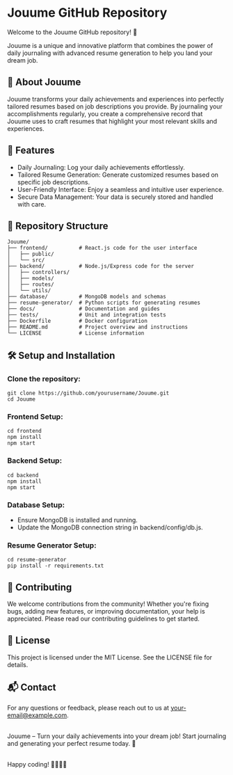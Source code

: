 # Jouume GitHub Repository

Welcome to the Jouume GitHub repository! 🎉

Jouume is a unique and innovative platform that combines the power of daily journaling with advanced resume generation to help you land your dream job.

## 🚀 About Jouume
Jouume transforms your daily achievements and experiences into perfectly tailored resumes based on job descriptions you provide. By journaling your accomplishments regularly, you create a comprehensive record that Jouume uses to craft resumes that highlight your most relevant skills and experiences.

## 🌟 Features
* Daily Journaling: Log your daily achievements effortlessly.  
* Tailored Resume Generation: Generate customized resumes based on specific job descriptions.  
* User-Friendly Interface: Enjoy a seamless and intuitive user experience.  
* Secure Data Management: Your data is securely stored and handled with care.  

## 📁 Repository Structure
```
Jouume/
├── frontend/          # React.js code for the user interface
│   ├── public/
│   └── src/
├── backend/           # Node.js/Express code for the server
│   ├── controllers/
│   ├── models/
│   ├── routes/
│   └── utils/
├── database/          # MongoDB models and schemas
├── resume-generator/  # Python scripts for generating resumes
├── docs/              # Documentation and guides
├── tests/             # Unit and integration tests
├── Dockerfile         # Docker configuration
├── README.md          # Project overview and instructions
└── LICENSE            # License information
```

## 🛠️ Setup and Installation

### Clone the repository:
```
git clone https://github.com/yourusername/Jouume.git
cd Jouume
```

### Frontend Setup:
```
cd frontend
npm install
npm start
```

### Backend Setup:
```
cd backend
npm install
npm start
```

### Database Setup:
* Ensure MongoDB is installed and running.  
* Update the MongoDB connection string in backend/config/db.js.

### Resume Generator Setup:
```
cd resume-generator
pip install -r requirements.txt
```

## 🚧 Contributing
We welcome contributions from the community! Whether you're fixing bugs, adding new features, or improving documentation, your help is appreciated. Please read our contributing guidelines to get started.

## 📝 License
This project is licensed under the MIT License. See the LICENSE file for details.

## 📬 Contact
For any questions or feedback, please reach out to us at your-email@example.com.
<br />
<br />

Jouume – Turn your daily achievements into your dream job! Start journaling and generating your perfect resume today. 🌟
<br />
<br />

Happy coding! 👩‍💻👨‍💻
